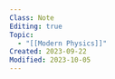 ```yaml
---
Class: Note
Editing: true
Topic:
  - "[[Modern Physics]]"
Created: 2023-09-22
Modified: 2023-10-05
---
```

